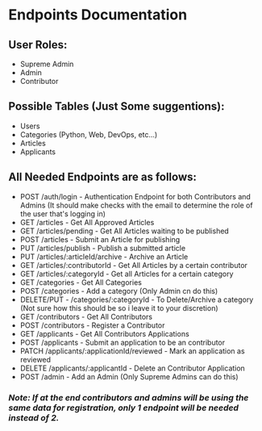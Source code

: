 # Endpoints Documentation

## User Roles: 
- Supreme Admin
- Admin
- Contributor

## Possible Tables (Just Some suggentions): 
- Users
- Categories (Python, Web, DevOps, etc...)
- Articles
- Applicants

## All Needed Endpoints are as follows:
- POST /auth/login - Authentication Endpoint for both Contributors and Admins (It should make checks with the email to determine the role of the user that's logging in)
- GET /articles - Get All Approved Articles
- GET /articles/pending - Get All Articles waiting to be published
- POST /articles - Submit an Article for publishing
- PUT /articles/publish - Publish a submitted article
- PUT /articles/:articleId/archive - Archive an Article 
- GET /articles/:contributorId - Get All Articles by a certain contributor
- GET /articles/:categoryId - Get all Articles for a certain category
- GET /categories - Get All Categories
- POST /categories - Add a category (Only Admin cn do this)
- DELETE/PUT - /categories/:categoryId - To Delete/Archive a category (Not sure how this should be so i leave it to your discretion)
- GET /contributors - Get All Contributors
- POST /contributors - Register a Contributor
- GET /applicants - Get All Contributors Applications
- POST /applicants - Submit an application to be an contributor
- PATCH /applicants/:applicationId/reviewed - Mark an application as reviewed 
- DELETE /applicants/:applicantId - Delete an Contributor Application
- POST /admin - Add an Admin (Only Supreme Admins can do this)

### *Note: If at the end contributors and admins will be using the same data for registration, only 1 endpoint will be needed instead of 2.*
